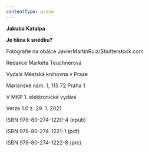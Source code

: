 ```yaml
---
contentType: prose
---
```


<section>

**Jakuba Katalpa**

**Je hlína k snědku?**

</section>

<section>

Fotografie na obálce JavierMartinRuiz/Shutterstock.com

Redakce Markéta Teuchnerová

</section>

<section>

Vydala Městská knihovna v Praze

Mariánské nám. 1, 115 72 Praha 1

</section>

<section>

V MKP 1. elektronické vydání

Verze 1.0 z. 29. 1. 2021

</section>

<section>

ISBN 978-80-274-1220-4 (epub)

ISBN 978-80-274-1221-1 (pdf)

ISBN 978-80-274-1222-8 (prc)

</section>
